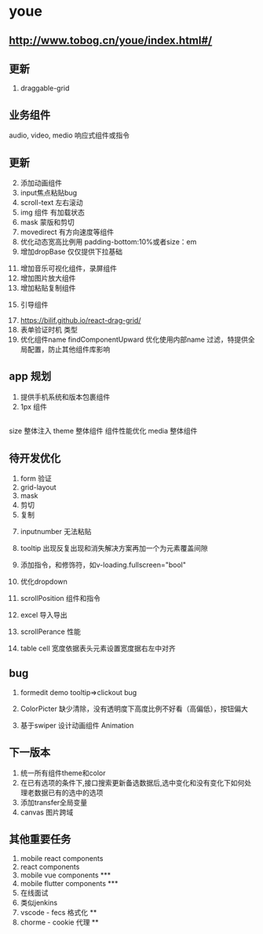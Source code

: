 
# youe

## http://www.tobog.cn/youe/index.html#/


## 更新
1. draggable-grid

## 业务组件

audio,
video,
medio 响应式组件或指令


## 更新
<!-- 1. button 增加异步点击，样式优化 -->
2. 添加动画组件
3. input焦点粘贴bug 
4. scroll-text 左右滚动
5. img 组件 有加载状态
6. mask 蒙版和剪切
7. movedirect 有方向速度等组件
8. 优化动态宽高比例用 padding-bottom:10%或者size：em
9. 增加dropBase 仅仅提供下拉基础
<!-- 10. 增加 Theme组件，Media 组件 -->
11. 增加音乐可视化组件，录屏组件
12. 增加图片放大组件
13. 增加粘贴复制组件
<!-- 14. resize 组件 -->
15. 引导组件
<!-- 16. 瀑布流布局 -->
17. https://bilif.github.io/react-drag-grid/
18. 表单验证时机 类型
19. 优化组件name findComponentUpward 优化使用内部name 过滤，特提供全局配置，防止其他组件库影响
## app  规划
1. 提供手机系统和版本包裹组件
2. 1px 组件



## 
size 整体注入
theme 整体组件
组件性能优化
media  整体组件



## 待开发优化
1. form 验证
2. grid-layout
3. mask
4. 剪切
5. 复制
<!-- 6. setp2 -->
7. inputnumber 无法粘贴
8. tooltip 出现反复出现和消失解决方案再加一个为元素覆盖间隙


9. 添加指令，和修饰符，如v-loading.fullscreen="bool"
10. 优化dropdown
11. scrollPosition 组件和指令
12. excel 导入导出
13. scrollPerance 性能
14. table cell 宽度依据表头元素设置宽度据右左中对齐


## bug
1. formedit demo tooltip=>clickout bug
2. ColorPicter 缺少清除，没有透明度下高度比例不好看（高偏低），按钮偏大


4. 基于swiper 设计动画组件 Animation




## 下一版本
1. 统一所有组件theme和color
2. 在已有选项的条件下,接口搜索更新备选数据后,选中变化和没有变化下如何处理老数据已有的选中的选项
3. 添加transfer全局变量
4. canvas 图片跨域



## 其他重要任务
1. mobile react components
1. react components
2. mobile vue components ***
3. mobile flutter components ***
4. 在线面试
5. 类似jenkins
6. vscode - fecs 格式化 **
7. chorme - cookie 代理 **
